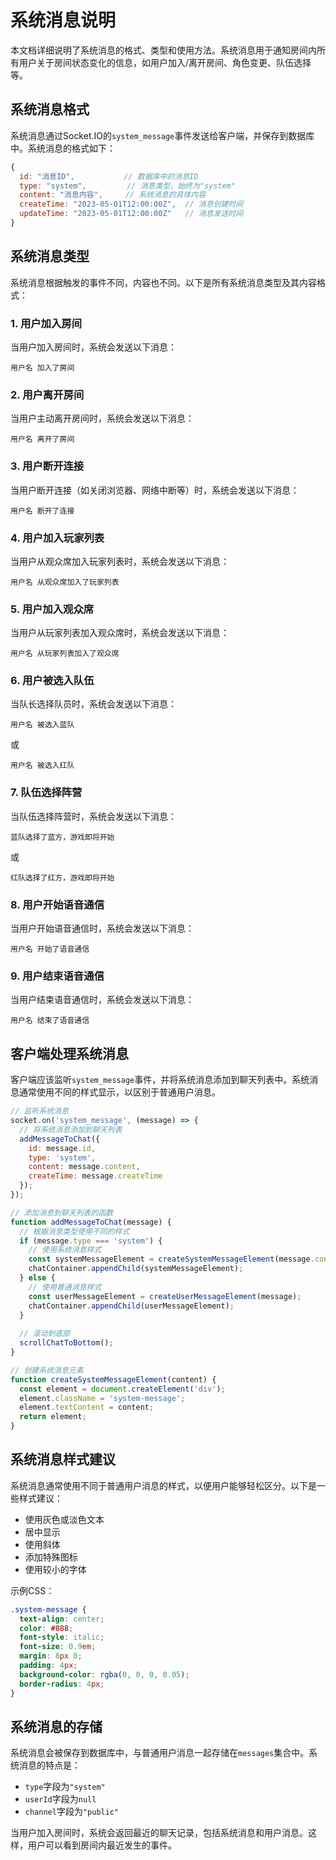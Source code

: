 # 系统消息说明

本文档详细说明了系统消息的格式、类型和使用方法。系统消息用于通知房间内所有用户关于房间状态变化的信息，如用户加入/离开房间、角色变更、队伍选择等。

## 系统消息格式

系统消息通过Socket.IO的`system_message`事件发送给客户端，并保存到数据库中。系统消息的格式如下：

```javascript
{
  id: "消息ID",           // 数据库中的消息ID
  type: "system",         // 消息类型，始终为"system"
  content: "消息内容",     // 系统消息的具体内容
  createTime: "2023-05-01T12:00:00Z",  // 消息创建时间
  updateTime: "2023-05-01T12:00:00Z"   // 消息发送时间
}
```

## 系统消息类型

系统消息根据触发的事件不同，内容也不同。以下是所有系统消息类型及其内容格式：

### 1. 用户加入房间

当用户加入房间时，系统会发送以下消息：

```
用户名 加入了房间
```

### 2. 用户离开房间

当用户主动离开房间时，系统会发送以下消息：

```
用户名 离开了房间
```

### 3. 用户断开连接

当用户断开连接（如关闭浏览器、网络中断等）时，系统会发送以下消息：

```
用户名 断开了连接
```

### 4. 用户加入玩家列表

当用户从观众席加入玩家列表时，系统会发送以下消息：

```
用户名 从观众席加入了玩家列表
```

### 5. 用户加入观众席

当用户从玩家列表加入观众席时，系统会发送以下消息：

```
用户名 从玩家列表加入了观众席
```

### 6. 用户被选入队伍

当队长选择队员时，系统会发送以下消息：

```
用户名 被选入蓝队
```

或

```
用户名 被选入红队
```

### 7. 队伍选择阵营

当队伍选择阵营时，系统会发送以下消息：

```
蓝队选择了蓝方，游戏即将开始
```

或

```
红队选择了红方，游戏即将开始
```

### 8. 用户开始语音通信

当用户开始语音通信时，系统会发送以下消息：

```
用户名 开始了语音通信
```

### 9. 用户结束语音通信

当用户结束语音通信时，系统会发送以下消息：

```
用户名 结束了语音通信
```

## 客户端处理系统消息

客户端应该监听`system_message`事件，并将系统消息添加到聊天列表中。系统消息通常使用不同的样式显示，以区别于普通用户消息。

```javascript
// 监听系统消息
socket.on('system_message', (message) => {
  // 将系统消息添加到聊天列表
  addMessageToChat({
    id: message.id,
    type: 'system',
    content: message.content,
    createTime: message.createTime
  });
});

// 添加消息到聊天列表的函数
function addMessageToChat(message) {
  // 根据消息类型使用不同的样式
  if (message.type === 'system') {
    // 使用系统消息样式
    const systemMessageElement = createSystemMessageElement(message.content);
    chatContainer.appendChild(systemMessageElement);
  } else {
    // 使用普通消息样式
    const userMessageElement = createUserMessageElement(message);
    chatContainer.appendChild(userMessageElement);
  }
  
  // 滚动到底部
  scrollChatToBottom();
}

// 创建系统消息元素
function createSystemMessageElement(content) {
  const element = document.createElement('div');
  element.className = 'system-message';
  element.textContent = content;
  return element;
}
```

## 系统消息样式建议

系统消息通常使用不同于普通用户消息的样式，以便用户能够轻松区分。以下是一些样式建议：

- 使用灰色或淡色文本
- 居中显示
- 使用斜体
- 添加特殊图标
- 使用较小的字体

示例CSS：

```css
.system-message {
  text-align: center;
  color: #888;
  font-style: italic;
  font-size: 0.9em;
  margin: 8px 0;
  padding: 4px;
  background-color: rgba(0, 0, 0, 0.05);
  border-radius: 4px;
}
```

## 系统消息的存储

系统消息会被保存到数据库中，与普通用户消息一起存储在`messages`集合中。系统消息的特点是：

- `type`字段为`"system"`
- `userId`字段为`null`
- `channel`字段为`"public"`

当用户加入房间时，系统会返回最近的聊天记录，包括系统消息和用户消息。这样，用户可以看到房间内最近发生的事件。
